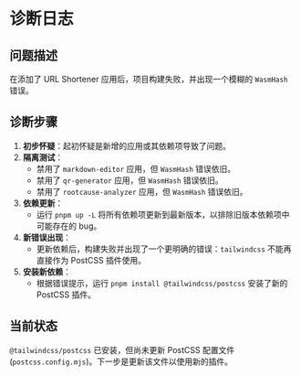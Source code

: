 # 诊断日志

## 问题描述

在添加了 URL Shortener 应用后，项目构建失败，并出现一个模糊的 `WasmHash` 错误。

## 诊断步骤

1.  **初步怀疑**：起初怀疑是新增的应用或其依赖项导致了问题。
2.  **隔离测试**：
    *   禁用了 `markdown-editor` 应用，但 `WasmHash` 错误依旧。
    *   禁用了 `qr-generator` 应用，但 `WasmHash` 错误依旧。
    *   禁用了 `rootcause-analyzer` 应用，但 `WasmHash` 错误依旧。
3.  **依赖更新**：
    *   运行 `pnpm up -L` 将所有依赖项更新到最新版本，以排除旧版本依赖项中可能存在的 bug。
4.  **新错误出现**：
    *   更新依赖后，构建失败并出现了一个更明确的错误：`tailwindcss` 不能再直接作为 PostCSS 插件使用。
5.  **安装新依赖**：
    *   根据错误提示，运行 `pnpm install @tailwindcss/postcss` 安装了新的 PostCSS 插件。

## 当前状态

`@tailwindcss/postcss` 已安装，但尚未更新 PostCSS 配置文件 (`postcss.config.mjs`)。下一步是更新该文件以使用新的插件。